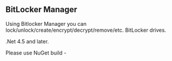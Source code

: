 ## BitLocker Manager

Using Bitlocker Manager you can lock/unlock/create/encrypt/decrypt/remove/etc. BitLocker drives.

.Net 4.5 and later.

Please use NuGet build - 